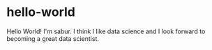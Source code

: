 # hello-world

Hello World!
I'm sabur. I think I like data science and I look forward to becoming a great data scientist.
